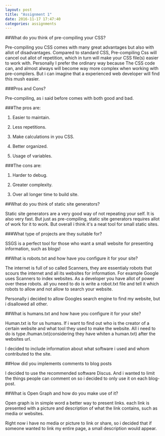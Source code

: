 ```yaml
---
layout: post
title: "Assignment 1"
date: 2016-11-17 17:47:40
categories: assignments
---
```


##What do you think of pre-compiling your CSS?

Pre-compiling you CSS comes with many great advantages but also with allot of disadvantages.
Compared to standard CSS, Pre-compiling Css will cancel out allot of repetition, which in turn will make your CSS file(s)
easier to work with. Personally I prefer the ordinary way because The CSS code can, and almost always will become way more
complex when working with pre-compilers. But i can imagine that a experienced web developer will find this mush easier.

###Pros and Cons?

Pre-compiling, as i said before comes with both good and bad.

###The pros are:

1. Easier to maintain.

2. Less repetitions.

3. Make calculations in you CSS.

4. Better organized.

5. Usage of variables.


###The cons are:

1. Harder to debug.

2. Greater complexity.

3. Over all longer time to build site.


##What do you think of static site generators?

Static site generators are a very good way of not repeating your self. It is also very fast. But just as pre-compiling,
static site generators requires allot of work for it to work. But overall i think it's a neat tool for small static sites.

###What type of projects are they suitable for?

SSGS is a perfect tool for those who want a small website for presenting information, such as blogs!

##What is robots.txt and how have you configure it for your site?

The internet is full of so called Scanners, they are essentialy robots that scours the internet and all its websites for
 information. For example Google uses Scanners to index websites. As a developer you have allot of power over these robots.
 all you need to do is write a robot.txt file and tell it which robots to allow and not allow to search your website.

 Personally i decided to allow Googles search engine to find my website, but i disallowed all other.


##What is humans.txt and how have you configure it for your site?

Human.txt is for us humans. If i want to find out who is the creator of a certain website and what tool they used to make
 the website.
 All i need to do is type /human.txt(considering they have whiten a human.txt) after the websites url.

 I decided to include information about what software i used and whom contributed to the site.


##How did you implements comments to blog posts

I decided to use the recommended software Discus. And i wanted to limit the things people can comment on so i decided to
 only use it on each blog-post.


##What is Open Graph and how do you make use of it?

Open graph is in simple word a better way to present links. each link is presented with a picture and description of what
 the link contains, such as media or websites.

 Right now i have no media or picture to link or share, so i decided that if someone wanted to link my entire page, a small
  description would appear.


